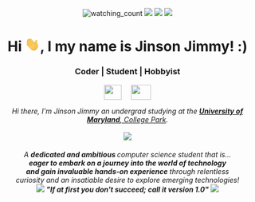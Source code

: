 <p align="center">
	<img src="https://komarev.com/ghpvc/?username=jinson-j&color=brightgreen" alt="watching_count" />
	<img src="https://img.shields.io/badge/Age: -18-blue" />
	<img src="https://img.shields.io/badge/Lives: -Chester Springs-success" />
	<img src="https://img.shields.io/badge/Main Focus: -Machine Learning @ UMD-red" />
</p>

<h1 align="center">Hi <img src="https://raw.githubusercontent.com/ABSphreak/ABSphreak/master/gifs/Hi.gif" width="30px">, I my name is Jinson Jimmy! :) </h1> 
	<h3 align="center">Coder | Student | Hobbyist</h3>
		<p align="center">
			<a href="https://www.linkedin.com/in/jinsonjimmy/" target="blank"><img align="center" src="https://cdn-icons-png.flaticon.com/512/174/174857.png" height="30" width="35" /></a>  
			&nbsp;
			&nbsp;
			<a href = "mailto: jinson.jimmy05@gmail.com"><img align="center" src="https://seeklogo.com/images/G/gmail-new-2020-logo-32DBE11BB4-seeklogo.com.png" height="30" width="40" /></a>
		</p>

<p align="center">
	<em>
	    Hi there, I'm Jinson Jimmy an undergrad studying at the <a href="https://www.cs.umd.edu/" target="_blank"> <b>University of Maryland</b>, College Park</a>. <br><br>
	    <img src="https://media1.tenor.com/m/DimzPZMypFcAAAAd/laptop.gif" width="100px"> <br>
	    <br>
	    A <b>dedicated and ambitious </b> computer science student that is... 
	    <br>
	    <b> eager to embark on a journey into the world of technology 
	    <br>
	    and gain invaluable hands-on experience</b> through relentless 
	    <br>
	    curiosity and an insatiable desire to explore emerging technologies!
	</em> 
	<br> 
	<img src="https://media.tenor.com/bWUeVRqW9-IAAAAi/fast-cat-cat-excited.gif" width="50" /> 
	<b><i align="center">"If at first you don't succeed; call it version 1.0"</i></b> 
	<img src="https://media.tenor.com/bWUeVRqW9-IAAAAi/fast-cat-cat-excited.gif" width="50" />
</p>


